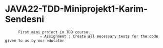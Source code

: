 # JAVA22-TDD-Miniprojekt1-Karim-Sendesni
          First mini project in TDD course.
                    - Assignment : Create all necessary tests for the code given to us by our educator
                    
          
